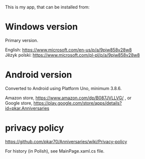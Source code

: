 
 This is my app, that can be installed from:

# Windows version
Primary version.

 English: https://www.microsoft.com/en-us/p/a/9pjw858v28w8  <br />
 Jêzyk polski: https://www.microsoft.com/pl-pl/p/a/9pjw858v28w8

# Android version
 Converted to Android using Platform Uno, minimum 3.8.6.

 Amazon store, https://www.amazon.com/dp/B087JVLLVG/ , or <br />
 Google store, https://play.google.com/store/apps/details?id=pkar.Anniversaries

# privacy policy
 https://github.com/pkar70/Anniversaries/wiki/Privacy-policy


 For history (in Polish), see MainPage.xaml.cs file.